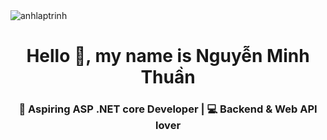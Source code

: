 <img src="https://www.google.com/url?sa=i&url=https%3A%2F%2Fall-fusion.com%2Flap-trinh-website%2F&psig=AOvVaw1PwjagvZe-PUtxM1alSiOA&ust=1751556080927000&source=images&cd=vfe&opi=89978449&ved=0CBQQjRxqFwoTCJCIv4q9no4DFQAAAAAdAAAAABAU"  alt="anhlaptrinh"/>

<h1 align="center">Hello 👋, my name is Nguyễn Minh Thuần</h1>
<h3 align="center">🎯 Aspiring ASP .NET core Developer | 💻 Backend & Web API lover</h3>

